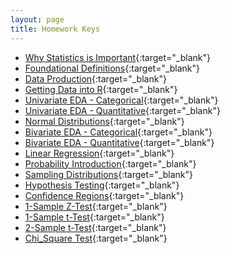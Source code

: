 ```yaml
---
layout: page
title: Homework Keys
---
```


* [Why Statistics is Important](Why_Stats_Is_Important_noPrint.pdf){:target="_blank"}
* [Foundational Definitions](Foundational_Definitions_noPrint.pdf){:target="_blank"}
* [Data Production](Data_Production_noPrint.pdf){:target="_blank"}
* [Getting Data into R](Getting_Data_Into_R_noPrint.pdf){:target="_blank"}
* [Univariate EDA - Categorical](UnivEDA_Cat_noPrint.pdf){:target="_blank"}
* [Univariate EDA - Quantitative](UnivEDA_Quant_2_noPrint.pdf){:target="_blank"}
* [Normal Distributions](Normal_Distributions_2_noPrint.pdf){:target="_blank"}
* [Bivariate EDA - Categorical](BivEDA_Cat_2_noPrint.pdf){:target="_blank"}
* [Bivariate EDA - Quantitative](BivEDA_Quant_2_noPrint.pdf){:target="_blank"}
* [Linear Regression](Linear_Regression_2_noPrint.pdf){:target="_blank"}
* [Probability Introduction](Probability_Introduction_noPrint.pdf){:target="_blank"}
* [Sampling Distributions](Sampling_Distributions_noPrint.pdf){:target="_blank"}
* [Hypothesis Testing](Hypothesis_Testing_noPrint.pdf){:target="_blank"}
* [Confidence Regions](Confidence_Regions_noPrint.pdf){:target="_blank"}
* [1-Sample Z-Test](1_Sample_Z_noPrint.pdf){:target="_blank"}
* [1-Sample t-Test](1_Sample_t_noPrint.pdf){:target="_blank"}
* [2-Sample t-Test](2_Sample_t_noPrint.pdf){:target="_blank"}
* [Chi_Square Test](Chi_Square_noPrint.pdf){:target="_blank"}

<!--
* [Goodness-of-Fit Test](Goodness_of_Fit_Test_noPrint.pdf){:target="_blank"}

-->

